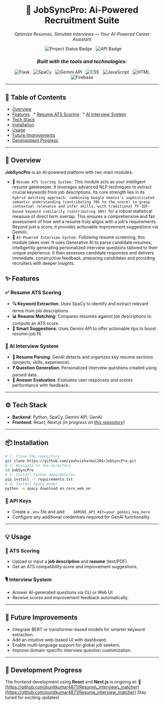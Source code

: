 <h1 align="center">🤖 JobSyncPro: Ai-Powered Recruitment Suite</h1>
<p align="center"><i>Optimize Resumes, Simulate Interviews — Your AI-Powered Career Assistant</i></p>
<p align="center">
  <img src="https://img.shields.io/badge/status-in--progress-yellow" alt="Project Status Badge"/>
<!--   <img src="https://img.shields.io/badge/tech-stack-React%20%7C%20Next.js%20%7C%20Python-blue" alt="Tech Stack Badge"/> -->
  <img src="https://img.shields.io/badge/API-Gemini%20%7C%20GenAI-lightgrey" alt="API Badge"/>
</p>
<h3 align="center"><i>Built with the tools and technologies:</i></h3>
<p align="center">
  <img src="https://img.shields.io/badge/-Flask-3776AB?logo=flask&logoColor=white" alt="Flask"/>
  <img src="https://img.shields.io/badge/-SpaCy-green?logo=spaCy" alt="SpaCy"/>
  <img src="https://img.shields.io/badge/-Gemini_API-black?logo=google" alt="Gemini API"/>
  <img src="https://img.shields.io/badge/-CSS-purple?logo=CSS" alt="CSS"/>
  <img src="https://img.shields.io/badge/-JavaScript-000000?logo=javascript" alt="JavaScript"/>
  <img src="https://img.shields.io/badge/-HTML-61DAFB?logo=HTML&logoColor=black" alt="HTML"/>
  <img src="https://img.shields.io/badge/-Firebase-61RAFB?logo=firebase&logoColor=black" alt="Firebase"/>
</p>

---
## 📑 Table of Contents
* [Overview](#overview)
* [Features](#features)
  * [Resume ATS Scoring](#resume-ats-scoring)
  * [AI Interview System](#ai-interview-system)
* [Tech Stack](#tech-stack)
* [Installation](#installation)
* [Usage](#usage)
* [Future Improvements](#future-improvements)
* [Development Progress](#development-progress)
---
## 📌 Overview
**JobSyncPro** is an AI-powered platform with two main modules:
- 🎯 `Resume ATS Scoring System:` This module acts as your intelligent resume gatekeeper. It leverages advanced NLP techniques to extract crucial keywords from job descriptions. Its core strength lies in its `hybrid matching approach: combining Google Gemini's sophisticated semantic understanding (contributing 70% to the score) to grasp contextual relevance and infer skills, with traditional TF-IDF-based keyword similarity (contributing 30%) `for a robust statistical measure of direct term overlap. This ensures a comprehensive and fair assessment of how well a resume truly aligns with a job's requirements. Beyond just a score, it provides actionable improvement suggestions via Gemini.
- 🧠 `AI-Powered Interview System:` Following resume screening, this module takes over. It uses Generative AI to parse candidate resumes, intelligently generating personalized interview questions tailored to their unique experience. It then assesses candidate responses and delivers immediate, constructive feedback, preparing candidates and providing recruiters with deeper insights.
## ✨ Features
### ✅ Resume ATS Scoring
* **🔍 Keyword Extraction**: Uses SpaCy to identify and extract relevant terms from job descriptions.
* **📊 Resume Matching**: Compares resumes against job descriptions to compute an ATS score.
* **🧠 Smart Suggestions**: Uses Gemini API to offer actionable tips to boost resume-job fit.
### 🎤 AI Interview System

* **📂 Resume Parsing**: GenAI detects and organizes key resume sections (projects, skills, experience).
* **❓ Question Generation**: Personalized interview questions created using parsed data.
* **📝 Answer Evaluation**: Evaluates user responses and scores performance with feedback.
---
## ⚙️ Tech Stack

* **Backend**: Python, SpaCy, Gemini API, GenAI
* **Frontend**: React, Next.js *(in progress on [this repository](https://github.com/punitkumar4871/Resume_interview_matcher))*

---
## 📦 Installation
```bash
# 1. Clone the repository
git clone https://github.com/yashvisharma1204/JobSyncPro.git
# 2. Navigate to the directory
cd JobSyncPro
# 3. Install Python dependencies
pip install -r requirements.txt
# 4. Install SpaCy model
python -m spacy download en_core_web_sm
```
### 🔐 API Keys
* Create a `.env` file and add:
  ```
  GEMINI_API_KEY=your_gemini_key_here
  ```
* Configure any additional credentials required for GenAI functionality.
---
## 💡 Usage
### 🧾 ATS Scoring
* Upload or input a **job description** and **resume** (text/PDF).
* Get an ATS compatibility score and improvement suggestions.

### 🎙️ Interview System
* Answer AI-generated questions via CLI or Web UI.
* Receive scores and improvement feedback automatically.
---

## 🔮 Future Improvements
* Integrate BERT or transformer-based models for smarter keyword extraction.
* Add an intuitive web-based UI with dashboard.
* Enable multi-language support for global job seekers.
* Improve domain-specific interview question customization.

---
## 🚧 Development Progress
The frontend development using **React** and **Next.js** is ongoing at:
🔗 [https://github.com/punitkumar4871/Resume\_interview\_matcher](https://github.com/punitkumar4871/Resume_interview_matcher)
Stay tuned for exciting updates!
